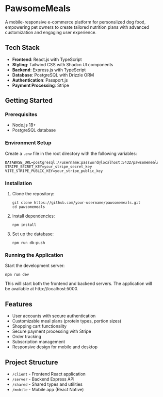 # PawsomeMeals

A mobile-responsive e-commerce platform for personalized dog food, empowering pet owners to create tailored nutrition plans with advanced customization and engaging user experience.

## Tech Stack

- **Frontend**: React.js with TypeScript
- **Styling**: Tailwind CSS with Shadcn UI components
- **Backend**: Express.js with TypeScript
- **Database**: PostgreSQL with Drizzle ORM
- **Authentication**: Passport.js
- **Payment Processing**: Stripe

## Getting Started

### Prerequisites

- Node.js 18+
- PostgreSQL database

### Environment Setup

Create a `.env` file in the root directory with the following variables:

```
DATABASE_URL=postgresql://username:password@localhost:5432/pawsomemeals
STRIPE_SECRET_KEY=your_stripe_secret_key
VITE_STRIPE_PUBLIC_KEY=your_stripe_public_key
```

### Installation

1. Clone the repository:
   ```
   git clone https://github.com/your-username/pawsomemeals.git
   cd pawsomemeals
   ```

2. Install dependencies:
   ```
   npm install
   ```

3. Set up the database:
   ```
   npm run db:push
   ```

### Running the Application

Start the development server:
```
npm run dev
```

This will start both the frontend and backend servers. The application will be available at http://localhost:5000.

## Features

- User accounts with secure authentication
- Customizable meal plans (protein types, portion sizes)
- Shopping cart functionality
- Secure payment processing with Stripe
- Order tracking
- Subscription management
- Responsive design for mobile and desktop

## Project Structure

- `/client` - Frontend React application
- `/server` - Backend Express API
- `/shared` - Shared types and utilities
- `/mobile` - Mobile app (React Native)